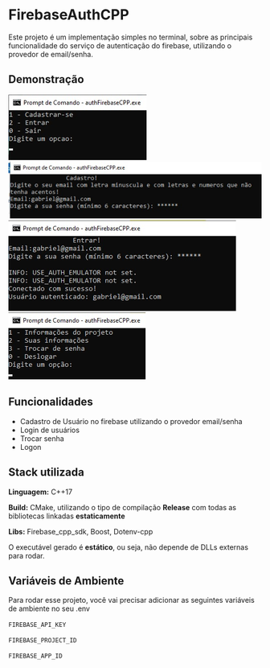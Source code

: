 
# FirebaseAuthCPP

Este projeto é um implementação simples no terminal, sobre as principais funcionalidade do serviço de autenticação do firebase, utilizando o provedor de email/senha.


## Demonstração

![Inicial](imagemProjeto/imagem1.jpeg)
![Cadastro](imagemProjeto/imagem2.jpeg)
![Entrar](imagemProjeto/imagem3.jpeg)
![TelaLogado](imagemProjeto/imagem4.jpeg)


## Funcionalidades

- Cadastro de Usuário no firebase utilizando o provedor email/senha
- Login de usuários
- Trocar senha
- Logon

## Stack utilizada

**Linguagem:** C++17

**Build:** CMake, utilizando o tipo de compilação **Release** com todas as bibliotecas linkadas **estaticamente**

**Libs:** Firebase_cpp_sdk, Boost, Dotenv-cpp

O executável gerado é **estático**, ou seja, não depende de DLLs externas para rodar.

## Variáveis de Ambiente

Para rodar esse projeto, você vai precisar adicionar as seguintes variáveis de ambiente no seu .env

`FIREBASE_API_KEY`

`FIREBASE_PROJECT_ID`

`FIREBASE_APP_ID`

